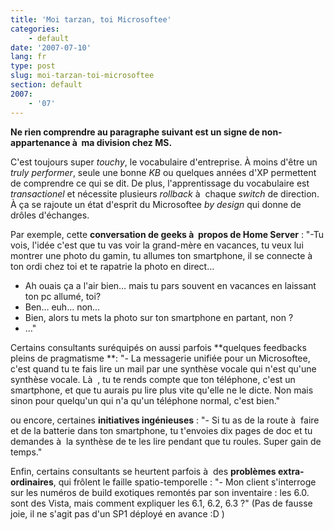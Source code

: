 ```yaml
---
title: 'Moi tarzan, toi Microsoftee'
categories:
    - default
date: '2007-07-10'
lang: fr
type: post
slug: moi-tarzan-toi-microsoftee
section: default
2007:
    - '07'
---
```


**Ne rien comprendre au paragraphe suivant est un signe de non-appartenance à  ma division chez MS.**

C'est toujours super _touchy_, le vocabulaire d'entreprise. À moins d'être un _truly performer_, seule une bonne _KB_ ou quelques années d'XP permettent de comprendre ce qui se dit. De plus, l'apprentissage du vocabulaire est _transactionel_ et nécessite plusieurs _rollback_ à  chaque _switch_ de direction. À ça se rajoute un état d'esprit du Microsoftee _by design_ qui donne de drôles d'échanges.

Par exemple, cette **conversation de geeks à  propos de Home Server**&nbsp;:
"-Tu vois, l'idée c'est que tu vas voir la grand-mère en vacances, tu veux lui montrer une photo du gamin, tu allumes ton smartphone, il se connecte à  ton ordi chez toi et te rapatrie la photo en direct…
- Ah ouais ça a l'air bien… mais tu pars souvent en vacances en laissant ton pc allumé, toi?
- Ben… euh… non…
- Bien, alors tu mets la photo sur ton smartphone en partant, non&nbsp;?
- …"

Certains consultants suréquipés on aussi parfois **quelques feedbacks pleins de pragmatisme **:
"- La messagerie unifiée pour un Microsoftee, c'est quand tu te fais lire un mail par une synthèse vocale qui n'est qu'une synthèse vocale. Là  , tu te rends compte que ton téléphone, c'est un smartphone, et que tu aurais pu lire plus vite qu'elle ne le dicte. Non mais sinon pour quelqu'un qui n'a qu'un téléphone normal, c'est bien."

ou encore, certaines **initiatives ingénieuses**&nbsp;:
"- Si tu as de la route à  faire et de la batterie dans ton smartphone, tu t'envoies dix pages de doc et tu demandes à  la synthèse de te les lire pendant que tu roules. Super gain de temps."

Enfin, certains consultants se heurtent parfois à  des **problèmes extra-ordinaires**, qui frôlent le faille spatio-temporelle&nbsp;:
"- Mon client s'interroge sur les numéros de build exotiques remontés par son inventaire&nbsp;: les 6.0\. sont des Vista, mais comment expliquer les 6.1, 6.2, 6.3&nbsp;?"
(Pas de fausse joie, il ne s'agit pas d'un SP1 déployé en avance&nbsp;:D )
